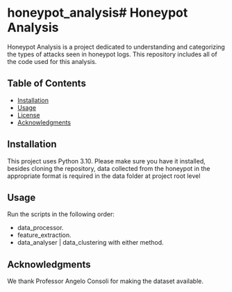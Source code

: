 # honeypot_analysis# Honeypot Analysis

Honeypot Analysis is a project dedicated to understanding and categorizing the types of attacks seen in honeypot logs. 
This repository includes all of the code used for this analysis.

## Table of Contents

- [Installation](#installation)
- [Usage](#usage)
- [License](#license)
- [Acknowledgments](#acknowledgments)

## Installation

This project uses Python 3.10. Please make sure you have it installed, besides cloning the repository, data collected from the honeypot in the appropriate format 
is required in the data folder at project root level

## Usage
Run the scripts in the following order:
- data_processor.
- feature_extraction.
- data_analyser | data_clustering with either method.

## Acknowledgments
We thank Professor Angelo Consoli for making the dataset available.
